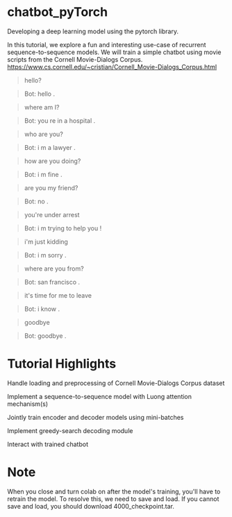 # chatbot_pyTorch
Developing a deep learning model using the pytorch library.

In this tutorial, we explore a fun and interesting use-case of recurrent sequence-to-sequence models. 
We will train a simple chatbot using movie scripts from the Cornell Movie-Dialogs Corpus.
https://www.cs.cornell.edu/~cristian/Cornell_Movie-Dialogs_Corpus.html

> hello?

> Bot: hello .

> where am I?

> Bot: you re in a hospital .

> who are you?

> Bot: i m a lawyer .

> how are you doing?

> Bot: i m fine .

> are you my friend?

> Bot: no .

> you're under arrest

> Bot: i m trying to help you !

> i'm just kidding

> Bot: i m sorry .

> where are you from?

> Bot: san francisco .

> it's time for me to leave

> Bot: i know .

> goodbye

> Bot: goodbye .


# Tutorial Highlights
Handle loading and preprocessing of Cornell Movie-Dialogs Corpus dataset

Implement a sequence-to-sequence model with Luong attention mechanism(s)

Jointly train encoder and decoder models using mini-batches

Implement greedy-search decoding module

Interact with trained chatbot

# Note
When you close and turn colab on after the model's training, you'll have to retrain the model.
To resolve this, we need to save and load.
If you cannot save and load, you should download 4000_checkpoint.tar.

